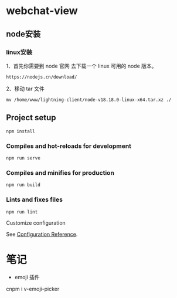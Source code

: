 # webchat-view


## node安装
### linux安装
1、首先你需要到 node 官网 去下载一个 linux 可用的 node 版本。
```
https://nodejs.cn/download/
```
2、移动 tar 文件
```
mv /home/www/lightning-client/node-v18.18.0-linux-x64.tar.xz ./
```

## Project setup

```
npm install
```

### Compiles and hot-reloads for development

```
npm run serve
```

### Compiles and minifies for production

```
npm run build
```

### Lints and fixes files

```
npm run lint
```

Customize configuration

See [Configuration Reference](https://cli.vuejs.org/config/).

# 笔记

* emoji 插件

cnpm i v-emoji-picker

